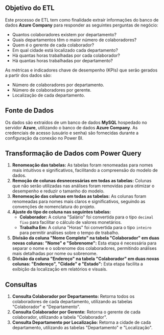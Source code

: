 ## Objetivo do ETL

Este processo de ETL tem como finalidade extrair informações do banco de dados **Azure Company** para responder as seguintes perguntas de negócio:

- Quantos colaboradores existem por departamento?
- Quais departamentos têm o maior número de colaboradores?
- Quem é o gerente de cada colaborador?
- Em qual cidade está localizado cada departamento?
- Há quantas horas trabalhadas por cada colaborador?
- Há quantas horas trabalhadas por departamento?

As métricas e indicadores chave de desempenho (KPIs) que serão gerados a partir dos dados são:

- Número de colaboradores por departamento.
- Número de colaboradores por gerente.
- Localização de cada departamento.
## Fonte de Dados

Os dados são extraídos de um banco de dados **MySQL** hospedado no servidor **Azure**, utilizando o banco de dados **Azure Company**. As credenciais de acesso (usuário e senha) são fornecidas durante a configuração da conexão no Power BI.
## Transformação de Dados com Power Query

1. **Renomeação das tabelas:** As tabelas foram renomeadas para nomes mais intuitivos e significativos, facilitando a compreensão do modelo de dados.
2. **Remoção de colunas desnecessárias em todas as tabelas:** Colunas que não serão utilizadas nas análises foram removidas para otimizar o desempenho e reduzir o tamanho do modelo.
3. **Renomeação das colunas em todas as tabelas:** As colunas foram renomeadas para nomes mais claros e significativos, seguindo as convenções de nomenclatura do projeto.
4. **Ajuste do tipo de coluna nas seguintes tabelas:**
    - **Colaborador:** A coluna "Salário" foi convertida para o tipo `decimal fixo` para facilitar o cálculo de valores monetários.
    - **Trabalha Em:** A coluna "Horas" foi convertida para o tipo `inteiro` para permitir análises sobre o tempo de trabalho.
5. **Divisão da coluna "Nome Completo" na tabela "Colaborador" em duas novas colunas: "Nome" e "Sobrenome":** Esta etapa é necessária para separar o nome e o sobrenome dos colaboradores, permitindo análises mais detalhadas por nome ou sobrenome.
6. **Divisão da coluna "Endereço" na tabela "Colaborador" em duas novas colunas: "Endereço", "Cidade" e "Estado":** Esta etapa facilita a exibição da localização em relatórios e visuais.
## Consultas

1. **Consulta Colaborador por Departamento:** Retorna todos os colaboradores de cada departamento, utilizando as tabelas "Colaborador" e "Departamento".
2. **Consulta Colaborador por Gerente:** Retorna o gerente de cada colaborador, utilizando a tabela "Colaborador".
3. **Consulta Departamento por Localização:** Retorna a cidade de cada departamento, utilizando as tabelas "Departamento" e "Localização".